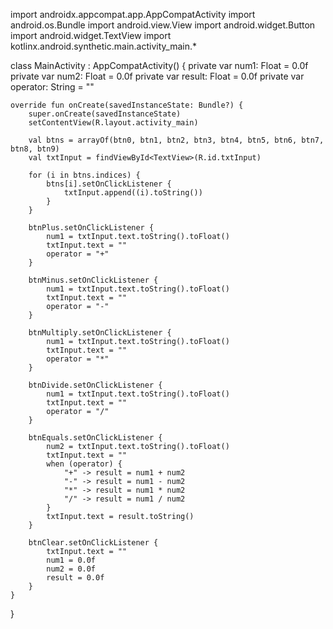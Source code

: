import androidx.appcompat.app.AppCompatActivity
import android.os.Bundle
import android.view.View
import android.widget.Button
import android.widget.TextView
import kotlinx.android.synthetic.main.activity_main.*

class MainActivity : AppCompatActivity() {
    private var num1: Float = 0.0f
    private var num2: Float = 0.0f
    private var result: Float = 0.0f
    private var operator: String = ""

    override fun onCreate(savedInstanceState: Bundle?) {
        super.onCreate(savedInstanceState)
        setContentView(R.layout.activity_main)

        val btns = arrayOf(btn0, btn1, btn2, btn3, btn4, btn5, btn6, btn7, btn8, btn9)
        val txtInput = findViewById<TextView>(R.id.txtInput)

        for (i in btns.indices) {
            btns[i].setOnClickListener {
                txtInput.append((i).toString())
            }
        }

        btnPlus.setOnClickListener {
            num1 = txtInput.text.toString().toFloat()
            txtInput.text = ""
            operator = "+"
        }

        btnMinus.setOnClickListener {
            num1 = txtInput.text.toString().toFloat()
            txtInput.text = ""
            operator = "-"
        }

        btnMultiply.setOnClickListener {
            num1 = txtInput.text.toString().toFloat()
            txtInput.text = ""
            operator = "*"
        }

        btnDivide.setOnClickListener {
            num1 = txtInput.text.toString().toFloat()
            txtInput.text = ""
            operator = "/"
        }

        btnEquals.setOnClickListener {
            num2 = txtInput.text.toString().toFloat()
            txtInput.text = ""
            when (operator) {
                "+" -> result = num1 + num2
                "-" -> result = num1 - num2
                "*" -> result = num1 * num2
                "/" -> result = num1 / num2
            }
            txtInput.text = result.toString()
        }

        btnClear.setOnClickListener {
            txtInput.text = ""
            num1 = 0.0f
            num2 = 0.0f
            result = 0.0f
        }
    }
}

<!---
camila011/camila011 is a ✨ special ✨ repository because its `README.md` (this file) appears on your GitHub profile.
You can click the Preview link to take a look at your changes.
--->
